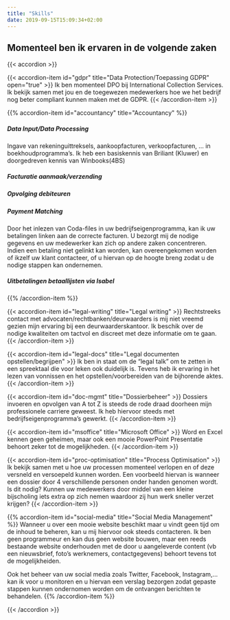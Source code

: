 ```yaml
---
title: "Skills"
date: 2019-09-15T15:09:34+02:00
---
```


## Momenteel ben ik ervaren in de volgende zaken

{{< accordion >}}

{{< accordion-item id="gdpr" title="Data Protection/Toepassing GDPR" open="true" >}}
Ik ben momenteel DPO bij International Collection Services. Ik bekijk samen met jou en de toegewezen medewerkers hoe we het bedrijf nog beter compliant kunnen maken met de GDPR.
{{< /accordion-item >}}

{{% accordion-item id="accountancy" title="Accountancy" %}}
##### Data Input/Data Processing
Ingave van rekeninguittreksels, aankoopfacturen, verkoopfacturen, ... in boekhoudprogramma’s. Ik heb een basiskennis van Briliant (Kluwer) en doorgedreven kennis van Winbooks(4BS)

##### Facturatie aanmaak/verzending
##### Opvolging debiteuren
##### Payment Matching
Door het inlezen van Coda-files in uw bedrijfseigenprogramma, kan ik uw betalingen linken aan de correcte facturen. U bezorgt mij de nodige gegevens en uw medewerker kan zich op andere zaken concentreren. Indien een betaling niet gelinkt kan worden, kan overeengekomen worden of ikzelf uw klant contacteer, of u hiervan op de hoogte breng zodat u de nodige stappen kan ondernemen.

##### Uitbetalingen betaallijsten via Isabel
{{% /accordion-item %}}

{{< accordion-item id="legal-writing" title="Legal writing" >}}
Rechtstreeks contact met advocaten/rechtbanken/deurwaarders is mij niet vreemd gezien mijn ervaring bij een deurwaarderskantoor. Ik beschik over de nodige kwaliteiten om tactvol en discreet met deze informatie om te gaan.
{{< /accordion-item >}}

{{< accordion-item id="legal-docs" title="Legal documenten opstellen/begrijpen" >}}
Ik ben in staat om de “legal talk” om te zetten in een spreektaal die voor leken ook duidelijk is. Tevens heb ik ervaring in het lezen van vonnissen en het opstellen/voorbereiden van de bijhorende aktes.
{{< /accordion-item >}}

{{< accordion-item id="doc-mgmt" title="Dossierbeheer" >}}
Dossiers invoeren en opvolgen van A tot Z is steeds de rode draad doorheen mijn professionele carriere geweest. Ik heb hiervoor steeds met bedrijfseigenprogramma’s gewerkt.
{{< /accordion-item >}}

{{< accordion-item id="msoffice" title="Microsoft Office" >}}
Word en Excel kennen geen geheimen, maar ook een mooie PowerPoint Presentatie behoort zeker tot de mogelijkheden.
{{< /accordion-item >}}

{{< accordion-item id="proc-optimisation" title="Process Optimisation" >}}
Ik bekijk samen met u hoe uw processen momenteel verlopen en of deze versneld en versoepeld kunnen worden. Een voorbeeld hiervan is wanneer een dossier door 4 verschillende personen onder handen genomen wordt. Is dit nodig? Kunnen uw medewerkers door middel van een kleine bijscholing iets extra op zich nemen waardoor zij hun werk sneller verzet krijgen?
{{< /accordion-item >}}

{{% accordion-item id="social-media" title="Social Media Management" %}}
Wanneer u over een mooie website beschikt maar u vindt geen tijd om de inhoud te beheren, kan u mij hiervoor ook steeds contacteren. Ik ben geen programmeur en kan dus geen website bouwen, maar een reeds bestaande website onderhouden met de door u aangeleverde content (vb een nieuwsbrief, foto’s werknemers, contactgegevens) behoort tevens tot de mogelijkheiden.

Ook het beheer van uw social media zoals Twitter, Facebook, Instagram,... kan ik voor u monitoren en u hiervan een verslag bezorgen zodat gepaste stappen kunnen ondernomen worden om de ontvangen berichten te behandelen.
{{% /accordion-item %}}

{{< /accordion >}}
